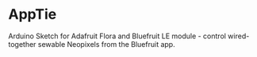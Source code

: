 # AppTie
Arduino Sketch for Adafruit Flora and Bluefruit LE module - control wired-together sewable Neopixels from the Bluefruit app.

